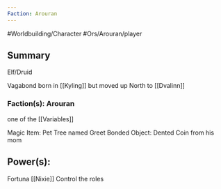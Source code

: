 ```yaml
---
Faction: Arouran
---
```

#Worldbuilding/Character #Ors/Arouran/player 

## Summary

Elf/Druid

Vagabond born in [[Kyling]] but moved up North to [[Dvalinn]]

### Faction(s): Arouran 
one of the [[Variables]]

Magic Item: Pet Tree named Greet 
Bonded Object: Dented Coin from his mom 

## Power(s):
Fortuna 
[[Nixie]]
Control the roles 